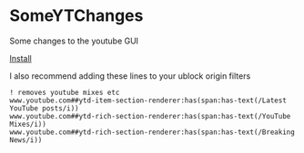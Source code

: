 # SomeYTChanges
Some changes to the youtube GUI

[Install](https://raw.githubusercontent.com/luckri13/SomeYTChanges/master/SomeYTChanges.user.js)

I also recommend adding these lines to your ublock origin filters

```
! removes youtube mixes etc
www.youtube.com##ytd-item-section-renderer:has(span:has-text(/Latest YouTube posts/i))
www.youtube.com##ytd-rich-section-renderer:has(span:has-text(/YouTube Mixes/i))
www.youtube.com##ytd-rich-section-renderer:has(span:has-text(/Breaking News/i))
```
